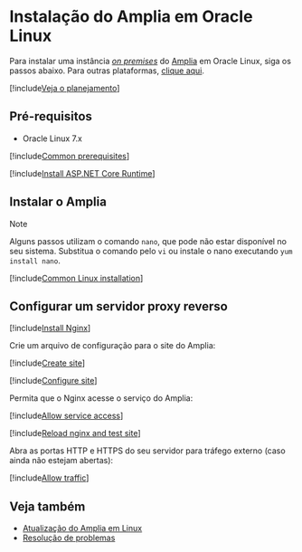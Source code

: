 ﻿# Instalação do Amplia em Oracle Linux

Para instalar uma instância [*on premises*](../index.md) do [Amplia](../../index.md) em Oracle Linux, siga os passos abaixo. Para outras plataformas, [clique aqui](../index.md).

[!include[Veja o planejamento](../includes/see-planning.md)]

## Pré-requisitos

* Oracle Linux 7.x

[!include[Common prerequisites](../includes/common-requisites.md)]

[!include[Install ASP.NET Core Runtime](../../../includes/linux/oracle/install-aspnetcore-22.md)]

## Instalar o Amplia

> [!NOTE]
> Alguns passos utilizam o comando `nano`, que pode não estar disponível no seu sistema. Substitua o comando pelo
> `vi` ou instale o nano executando `yum install nano`.

[!include[Common Linux installation](includes/common-linux-install.md)]

## Configurar um servidor proxy reverso

[!include[Install Nginx](../../../includes/linux/oracle/install-nginx.md)]

Crie um arquivo de configuração para o site do Amplia:

[!include[Create site](../../../../../includes/amplia/centos/create-site.md)]

[!include[Configure site](includes/configure-site.md)]

Permita que o Nginx acesse o serviço do Amplia:

[!include[Allow service access](../../../../../includes/linux/centos/allow-service-access.md)]

[!include[Reload nginx and test site](includes/reload-and-test.md)]

Abra as portas HTTP e HTTPS do seu servidor para tráfego externo (caso ainda não estejam abertas):

[!include[Allow traffic](../../../../../includes/linux/centos/allow-http.md)]

## Veja também

* [Atualização do Amplia em Linux](update.md)
* [Resolução de problemas](troubleshoot/index.md)
